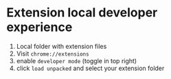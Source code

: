 # Extension local developer experience

1. Local folder with extension files
2. Visit `chrome://extensions`
3. enable `developer mode` (toggle in top right)
4. click `load unpacked` and select your extension folder
